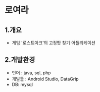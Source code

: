 # 로여라

## 1.개요
+ 게임 '로스트아크'의 고정팟 찾기 어플리케이션

## 2.개발환경
+ 언어 : java, sql, php
+ 개발툴 : Android Studio, DataGrip
+ DB: mysql
